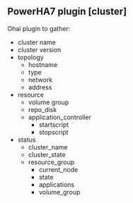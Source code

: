 ## PowerHA7 plugin [cluster]

Ohai plugin to gather:

+ cluster name
+ cluster version
+ topology
  + hostname
  + type
  + network
  + address
+ resource
  + volume group
  + repo_disk
  + application_controller
    + startscript
    + stopscript
+ status
  + cluster_name
  + cluster_state
  + resource_group
    + current_node
    + state
    + applications
    + volume_group


